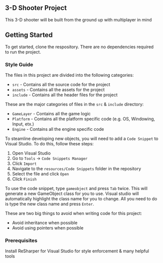 ## 3-D Shooter Project

This 3-D shooter will be built from the ground up with multiplayer in mind

## Getting Started

To get started, clone the respository. There are no dependencies required to run the project.

### Style Guide

The files in this project are divided into the following categories:

- `src` - Contains all the source code for the project
- `assets` - Contains all the assets for the project
- `include` - Contains all the header files for the project

These are the major categories of files in the `src` & `include` directory:

- `GameLayer` - Contains all the game logic
- `Platform` - Contains all the platform specific code (e.g. OS, Windowing, Input, etx.)
- `Engine` - Contains all the engine specific code

To steamline developing new objects, you will need to add a `Code Snippet` to Visual Studio. To do this, follow these steps:

1. Open Visual Studio
2. Go to `Tools` -> `Code Snippets Manager`
3. Click `Import`
4. Navigate to the `resources/Code Snippets` folder in the repository
5. Select the file and click `Open`
6. Click `Finish`

To use the code snippet, type `gameobject` and press `Tab` twice. This will generate a new GameObject class for you to use.
Visual studio will automatically highlight the class name for you to change. All you need to do is type the new class name and press `Enter`.

These are two big things to avoid when writing code for this project:

- Avoid inheritance when possible
- Avoid using pointers when possible

### Prerequisites

Install ReSharper for Visual Studio for style enforcement & many helpful tools